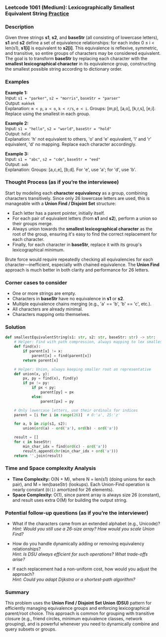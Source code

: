 ### Leetcode 1061 (Medium): Lexicographically Smallest Equivalent String [Practice](https://leetcode.com/problems/lexicographically-smallest-equivalent-string)

### Description  
Given three strings **s1**, **s2**, and **baseStr** (all consisting of lowercase letters), **s1** and **s2** define a set of equivalence relationships: for each index 0 ≤ i < len(s1), **s1[i]** is equivalent to **s2[i]**. This equivalence is reflexive, symmetric, and transitive, so entire groups of characters may be considered equivalent. The goal is to transform **baseStr** by replacing each character with the **smallest lexicographical character** in its equivalence group, constructing the smallest possible string according to dictionary order.

### Examples  

**Example 1:**  
Input: `s1 = "parker"`, `s2 = "morris"`, `baseStr = "parser"`  
Output: `makkek`  
Explanation: `m < p`, `a < o`, `k < r/s`, `e < i`. Groups: [m,p], [a,o], [k,r,s], [e,i]. Replace using the smallest in each group.

**Example 2:**  
Input: `s1 = "hello"`, `s2 = "world"`, `baseStr = "hold"`  
Output: `hdld`  
Explanation: 'h' not equivalent to others, 'o' and 'e' equivalent, 'l' and 'r' equivalent, 'd' no mapping. Replace each character accordingly.

**Example 3:**  
Input: `s1 = "abc"`, `s2 = "cde"`, `baseStr = "eed"`  
Output: `aab`  
Explanation: Groups: [a,c,e], [b,d]. For 'e', use 'a'; for 'd', use 'b'.

### Thought Process (as if you’re the interviewee)  

Start by modeling each **character equivalency** as a group, combining characters transitively. Since only 26 lowercase letters are used, this is manageable with a **Union Find / Disjoint Set** structure:

- Each letter has a parent pointer, initially itself.
- For each pair of equivalent letters (from **s1** and **s2**), perform a union so their groups merge.
- Always union towards the **smallest lexicographical character** as the root of the group, ensuring it's easy to find the correct replacement for each character.
- Finally, for each character in **baseStr**, replace it with its group's lexicographical minimum.

Brute force would require repeatedly checking all equivalencies for each character—inefficient, especially with chained equivalence. The **Union Find** approach is much better in both clarity and performance for 26 letters.

### Corner cases to consider  
- One or more strings are empty.
- Characters in **baseStr** have no equivalence in **s1** or **s2**.
- Multiple equivalence chains merging (e.g., 'a' == 'b', 'b' == 'c', etc.).
- All characters are already minimal.
- Characters mapping onto themselves.

### Solution

```python
def smallestEquivalentString(s1: str, s2: str, baseStr: str) -> str:
    # Helper: Find with path compression, always mapping to lex smallest
    def find(x):
        if parent[x] != x:
            parent[x] = find(parent[x])
        return parent[x]

    # Helper: Union, always keeping smaller root as representative
    def union(x, y):
        px, py = find(x), find(y)
        if px != py:
            if px < py:
                parent[py] = px
            else:
                parent[px] = py

    # Only lowercase letters, use their ordinals for indices
    parent = [i for i in range(26)]  # 0:'a', 25:'z'

    for a, b in zip(s1, s2):
        union(ord(a) - ord('a'), ord(b) - ord('a'))

    result = []
    for c in baseStr:
        min_char_idx = find(ord(c) - ord('a'))
        result.append(chr(min_char_idx + ord('a')))
    return ''.join(result)
```

### Time and Space complexity Analysis  

- **Time Complexity:** O(N + M), where N = len(s1) (doing unions for each pair), and M = len(baseStr) (lookups). Each Union-Find operation is nearly constant (`O(1)` amortized for 26 elements).
- **Space Complexity:** O(1), since parent array is always size 26 (constant), and result uses extra O(M) for building the output string.

### Potential follow-up questions (as if you’re the interviewer)  

- What if the characters came from an extended alphabet (e.g., Unicode)?  
  *Hint: Would you still use a 26-size array? How would you scale Union Find?*

- How do you handle dynamically adding or removing equivalency relationships?  
  *Hint: Is DSU always efficient for such operations? What trade-offs arise?*

- If each replacement had a non-uniform cost, how would you adjust the approach?  
  *Hint: Could you adapt Dijkstra or a shortest-path algorithm?*

### Summary
This problem uses the **Union Find / Disjoint Set Union (DSU)** pattern for efficiently managing equivalence groups and enforcing lexicographical parent/root choice. This approach is common for grouping with transitive closure (e.g., friend circles, minimum equivalence classes, network grouping), and is powerful whenever you need to dynamically combine and query subsets or groups.